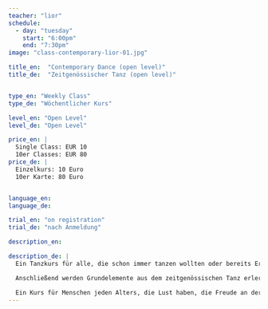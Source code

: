 ```yaml
---
teacher: "lior"
schedule:
  - day: "tuesday"
    start: "6:00pm"
    end: "7:30pm"
image: "class-contemporary-lior-01.jpg"

title_en:  "Contemporary Dance (open level)"
title_de:  "Zeitgenössischer Tanz (open level)"


type_en: "Weekly Class"
type_de: "Wöchentlicher Kurs"

level_en: "Open Level"
level_de: "Open Level"

price_en: |
  Single Class: EUR 10  
  10er Classes: EUR 80
price_de: |
  Einzelkurs: 10 Euro  
  10er Karte: 80 Euro


language_en:
language_de:

trial_en: "on registration"
trial_de: "nach Anmeldung"

description_en:

description_de: |
  Ein Tanzkurs für alle, die schon immer tanzen wollten oder bereits Erfahrung haben. Lior bietet mit seinem Kurs einen alternativen und kreativen Weg, sich in Bewegung zu bringen und Sport zu machen. Jede Stunde beginnt mit Elementen aus dem Yoga sowie Dehnungs- und Atemübungen, wodurch der gesamte Körper erwärmt wird.

  Anschließend werden Grundelemente aus dem zeitgenössischen Tanz erlernt und es entstehen einfache choreographische Kombinationen verschiedener Tanztechniken.

  Ein Kurs für Menschen jeden Alters, die Lust haben, die Freude an der Bewegung zu finden und mit ihrem Körper zu experimentieren.
---
```

